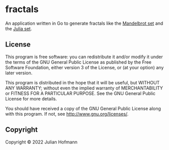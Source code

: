 # fractals

An application written in Go to generate fractals like the [Mandelbrot set](https://en.wikipedia.org/wiki/Mandelbrot_set) and the [Julia set](https://en.wikipedia.org/wiki/Julia_set).

## License

This program is free software: you can redistribute it and/or modify
it under the terms of the GNU General Public License as published by
the Free Software Foundation, either version 3 of the License, or
(at your option) any later version.

This program is distributed in the hope that it will be useful,
but WITHOUT ANY WARRANTY; without even the implied warranty of
MERCHANTABILITY or FITNESS FOR A PARTICULAR PURPOSE.  See the
GNU General Public License for more details.

You should have received a copy of the GNU General Public License
along with this program.  If not, see <http://www.gnu.org/licenses/>.

## Copyright

Copyright © 2022 Julian Hofmann
